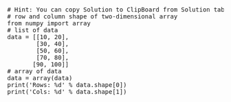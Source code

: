 <pre class="file" data-target="clipboard">
# Hint: You can copy Solution to ClipBoard from Solution tab
# row and column shape of two-dimensional array
from numpy import array
# list of data
data = [[10, 20],
		[30, 40],
		[50, 60],
	    [70, 80],
       [90, 100]]
# array of data
data = array(data)
print('Rows: %d' % data.shape[0])
print('Cols: %d' % data.shape[1])
</pre>

